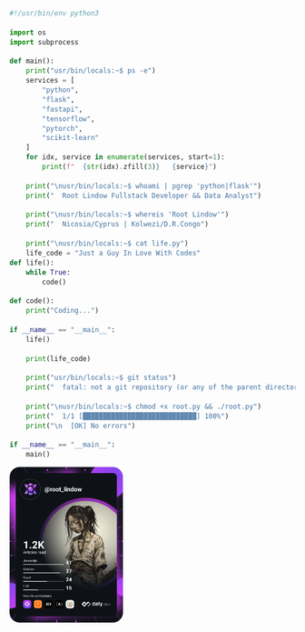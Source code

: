 ``` python
#!/usr/bin/env python3

import os
import subprocess

def main():
    print("usr/bin/locals:~$ ps -e")
    services = [
        "python",
        "flask",
        "fastapi",
        "tensorflow",
        "pytorch",
        "scikit-learn"
    ]
    for idx, service in enumerate(services, start=1):
        print(f"  {str(idx).zfill(3)}   {service}")

    print("\nusr/bin/locals:~$ whoami | pgrep 'python|flask'")
    print("  Root Lindow Fullstack Developer && Data Analyst")

    print("\nusr/bin/locals:~$ whereis 'Root Lindow'")
    print("  Nicosia/Cyprus | Kolwezi/D.R.Congo")

    print("\nusr/bin/locals:~$ cat life.py")
    life_code = "Just a Guy In Love With Codes"
def life():
    while True:
        code()

def code():
    print("Coding...")

if __name__ == "__main__":
    life()

    print(life_code)

    print("usr/bin/locals:~$ git status")
    print("  fatal: not a git repository (or any of the parent directories): .git")

    print("\nusr/bin/locals:~$ chmod +x root.py && ./root.py")
    print("  1/1 [▓▓▓▓▓▓▓▓▓▓▓▓▓▓▓▓▓▓▓▓▓▓▓▓▓▓▓▓] 100%")
    print("\n  [OK] No errors")

if __name__ == "__main__":
    main()
```


<a href="https://app.daily.dev/root_lindow"><img src="https://github.com/RootViper4/RootViper4/blob/main/devcard.svg" width="200" alt="Root Lindow's Dev Card"/></a>

<!---
RootViper4/RootViper4 is a ✨ special ✨ repository because its `README.md` (this file) appears on your GitHub profile.
You can click the Preview link to take a look at your changes.
--->

